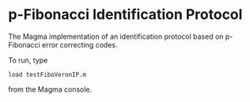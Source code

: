 # p-Fibonacci Identification Protocol

The Magma implementation of an identification protocol based on p-Fibonacci error correcting codes. 

To run, type
```
load testFiboVeronIP.m
```
from the Magma console.
